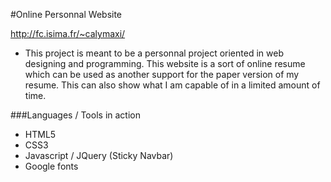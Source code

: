 #Online Personnal Website

http://fc.isima.fr/~calymaxi/
- This project is meant to be a personnal project oriented in web designing and programming. This website is a sort of online resume which can be used as another support for the paper version of my resume.
This can also show what I am capable of in a limited amount of time.


###Languages / Tools in action
- HTML5
- CSS3
- Javascript / JQuery (Sticky Navbar)
- Google fonts
